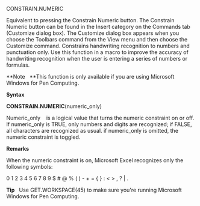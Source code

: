 CONSTRAIN.NUMERIC

Equivalent to pressing the Constrain Numeric button. The Constrain
Numeric button can be found in the Insert category on the Commands tab
(Customize dialog box). The Customize dialog box appears when you choose
the Toolbars command from the View menu and then choose the Customize
command. Constrains handwriting recognition to numbers and punctuation
only. Use this function in a macro to improve the accuracy of
handwriting recognition when the user is entering a series of numbers or
formulas.

**Note   **This function is only available if you are using Microsoft
Windows for Pen Computing.

**Syntax**

**CONSTRAIN.NUMERIC**(numeric\_only)

Numeric\_only    is a logical value that turns the numeric constraint on
or off. If numeric\_only is TRUE, only numbers and digits are
recognized; if FALSE, all characters are recognized as usual. if
numeric\_only is omitted, the numeric constraint is toggled.

**Remarks**

When the numeric constraint is on, Microsoft Excel recognizes only the
following symbols:

0 1 2 3 4 5 6 7 8 9 $ \# @ % ( ) - + = { } : \< \> , ? | .

**Tip**   Use GET.WORKSPACE(45) to make sure you're running Microsoft
Windows for Pen Computing.


